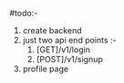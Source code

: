 #todo:- 
1) create backend
2) just two api end points :-
    1) [GET]/v1/login
    2) [POST]/v1/signup
3) profile page